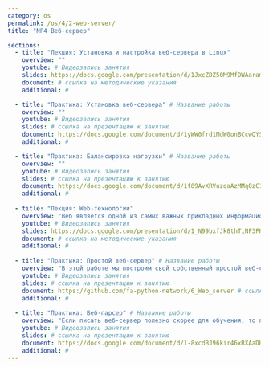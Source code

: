 ```yaml
---
category: os
permalink: /os/4/2-web-server/
title: "NP4 Веб-сервер"

sections:
  - title: "Лекция: Установка и настройка веб-сервера в Linux"
    overview: ""
    youtube: # Видеозапись занятия
    slides: https://docs.google.com/presentation/d/1JxcZDZ50M9MfDWAaramWVneopEvEvQCpXpcSs3kk88g/edit?usp=sharing
    document: # ссылка на методические указания
    additional: # 

  - title: "Практика: Установка веб-сервера" # Название работы
    overview: ""
    youtube: # Видеозапись занятия
    slides: # ссылка на презентацию к занятию
    document: https://docs.google.com/document/d/1yWW0frd1MdW0onBCcwQYSQk_NZWtkNSQ_f9uzCEbA0Q/edit?usp=sharing # ссылка на методические указания
    additional: # 

  - title: "Практика: Балансировка нагрузки" # Название работы
    overview: ""
    youtube: # Видеозапись занятия
    slides: # ссылка на презентацию к занятию
    document: https://docs.google.com/document/d/1f89AvXRVuzqaAzMMqOzC1720OzYW3aziylDv6PX0SRE/edit?usp=sharing # ссылка на методические указания
    additional: # 
    
  - title: "Лекция: Web-технологии"
    overview: "Веб является одной из самых важных прикладных информационных технологий. В данной лекции мы расскажем, что это такое, зачем оно нужно и как работает. Также мы рассмострим детали реализации протокода HTTP."
    youtube: # Видеозапись занятия
    slides: https://docs.google.com/presentation/d/1_N99bxfJk8thTiNF3FH-_2hLsQdhPWxzGjnYTRd0Dx4/edit?usp=sharing
    document: # ссылка на методические указания
    additional: # 
    
  - title: "Практика: Простой веб-сервер" # Название работы
    overview: "В этой работе мы построим свой собственный простой веб-сервер, и на этом примере в деталях разберемся, как работает протокол HTTP и веб-службы изнутри."
    youtube: # Видеозапись занятия
    slides: # ссылка на презентацию к занятию
    document: https://github.com/fa-python-network/6_Web_server # ссылка на методические указания
    additional: # 
    
  - title: "Практика: Веб-парсер" # Название работы
    overview: "Если писать веб-сервер полезно скорее для обучения, то парсинг веб-страниц - задача, очень чаесто возникающая на практике. В данной работе мы будем разбираться с тем, как можно программно работать с информацией, опубликованной в Интеренете и автоматически вделять нужные нам данные."
    youtube: # Видеозапись занятия
    slides: # ссылка на презентацию к занятию
    document: https://docs.google.com/document/d/1-8xcdBJ96kir46xRXAaDHcED0vFj6jnJilTk6oeVoFI/edit?usp=sharing # ссылка на методические указания
    additional: # 
---
```


